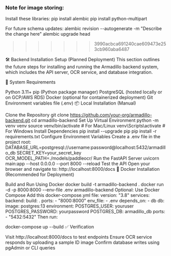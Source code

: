 


### Note for image storing:
Install these libraries:
pip install alembic
pip install python-multipart

For future schema updates:
alembic revision --autogenerate -m "Describe the change here"
alembic upgrade head
>>>>>>> 3990acbca691240cae609473e253cb960aba6487


🛠️ Backend Installation Setup (Planned Deployment)
This section outlines the future steps for installing and running the Armadillo backend system, which includes the API server, OCR service, and database integration.

🔧 System Requirements

Python 3.11+
pip (Python package manager)
PostgreSQL (hosted locally or on GCP/AWS RDS)
Docker (optional for containerized deployment)
Git
Environment variables file (.env)
📦 Local Installation (Manual)

Clone the Repository
git clone https://github.com/your-org/armadillo-backend.git
cd armadillo-backend
Set Up Virtual Environment
python -m venv venv
source venv/bin/activate  # For Mac/Linux
venv\Scripts\activate     # For Windows
Install Dependencies
pip install --upgrade pip
pip install -r requirements.txt
Configure Environment Variables
Create a .env file in the project root:
DATABASE_URL=postgresql://username:password@localhost:5432/armadillo_db
SECRET_KEY=your_secret_key
OCR_MODEL_PATH=./models/paddleocr/
Run the FastAPI Server
uvicorn main:app --host 0.0.0.0 --port 8000 --reload
Test the API
Open your browser and navigate to:
http://localhost:8000/docs
🐳 Docker Installation (Recommended for Deployment)

Build and Run Using Docker
docker build -t armadillo-backend .
docker run -d -p 8000:8000 --env-file .env armadillo-backend
Optional: Use Docker Compose
Add this docker-compose.yml file:
version: "3.8"
services:
  backend:
    build: .
    ports:
      - "8000:8000"
    env_file:
      - .env
    depends_on:
      - db
  db:
    image: postgres:13
    environment:
      POSTGRES_USER: youruser
      POSTGRES_PASSWORD: yourpassword
      POSTGRES_DB: armadillo_db
    ports:
      - "5432:5432"
Then run:

docker-compose up --build
✅ Verification

Visit http://localhost:8000/docs to test endpoints
Ensure OCR service responds by uploading a sample ID image
Confirm database writes using pgAdmin or CLI queries

